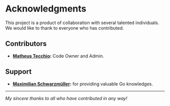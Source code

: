# Acknowledgments

This project is a product of collaboration with several talented individuals. We would like to thank to everyone who has contributed.

## Contributors
- **[Matheus Tecchio](@matheustecchio):** Code Owner and Admin.

## Support
- **[Maximilian Schwarzmüller](@mschwarzmueller):** for providing valuable Go knowledges.

---

*My sincere thanks to all who have contributed in any way!*
